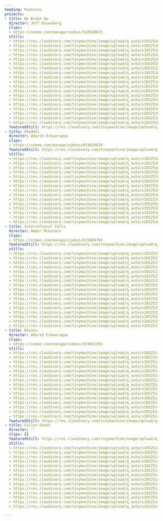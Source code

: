```yaml
---
heading: Features
projects:
- title: We Broke Up
  director: Jeff Rosenberg
  clips:
  - https://vimeo.com/manage/videos/528548672
  stills:
  - https://res.cloudinary.com/tinymachine/image/upload/q_auto/v1652516278/andrew-aiello/portfolio/we-broke-up-19_mn8ikn.jpg
  - https://res.cloudinary.com/tinymachine/image/upload/q_auto/v1652516276/andrew-aiello/portfolio/we-broke-up-18_o1z1pf.jpg
  - https://res.cloudinary.com/tinymachine/image/upload/q_auto/v1652516274/andrew-aiello/portfolio/we-broke-up-17_zk7uei.jpg
  - https://res.cloudinary.com/tinymachine/image/upload/q_auto/v1652516279/andrew-aiello/portfolio/we-broke-up-16_gpd0rm.jpg
  - https://res.cloudinary.com/tinymachine/image/upload/q_auto/v1652516278/andrew-aiello/portfolio/we-broke-up-15_jvyqcm.jpg
  - https://res.cloudinary.com/tinymachine/image/upload/q_auto/v1652516269/andrew-aiello/portfolio/we-broke-up-14_qtnkpa.jpg
  - https://res.cloudinary.com/tinymachine/image/upload/q_auto/v1652516276/andrew-aiello/portfolio/we-broke-up-13_zsbsrf.jpg
  - https://res.cloudinary.com/tinymachine/image/upload/q_auto/v1652516278/andrew-aiello/portfolio/we-broke-up-12_rtgkpy.jpg
  - https://res.cloudinary.com/tinymachine/image/upload/q_auto/v1652516278/andrew-aiello/portfolio/we-broke-up-11_ejdwn3.jpg
  - https://res.cloudinary.com/tinymachine/image/upload/q_auto/v1652516272/andrew-aiello/portfolio/we-broke-up-10_zjvued.jpg
  - https://res.cloudinary.com/tinymachine/image/upload/q_auto/v1652516269/andrew-aiello/portfolio/we-broke-up-09_ppn7nu.jpg
  - https://res.cloudinary.com/tinymachine/image/upload/q_auto/v1652516276/andrew-aiello/portfolio/we-broke-up-08_mofxvb.jpg
  - https://res.cloudinary.com/tinymachine/image/upload/q_auto/v1652516272/andrew-aiello/portfolio/we-broke-up-07_omgyz3.jpg
  - https://res.cloudinary.com/tinymachine/image/upload/q_auto/v1652516274/andrew-aiello/portfolio/we-broke-up-06_rkudxs.jpg
  - https://res.cloudinary.com/tinymachine/image/upload/q_auto/v1652516269/andrew-aiello/portfolio/we-broke-up-05_rprjgu.jpg
  - https://res.cloudinary.com/tinymachine/image/upload/q_auto/v1652516274/andrew-aiello/portfolio/we-broke-up-04_w70zhd.jpg
  - https://res.cloudinary.com/tinymachine/image/upload/q_auto/v1652516276/andrew-aiello/portfolio/we-broke-up-03_hedgzj.jpg
  - https://res.cloudinary.com/tinymachine/image/upload/q_auto/v1652516265/andrew-aiello/portfolio/we-broke-up-02_x2tms1.jpg
  - https://res.cloudinary.com/tinymachine/image/upload/q_auto/v1652516262/andrew-aiello/portfolio/we-broke-up-01_d4scf5.jpg
  featuredStill: https://res.cloudinary.com/tinymachine/image/upload/q_auto/v1652516278/andrew-aiello/portfolio/we-broke-up-19_mn8ikn.jpg
- title: Shuddhi
  director: Adarsh Eshwarappa
  clips:
  - https://vimeo.com/manage/videos/674010829
  featuredStill: https://res.cloudinary.com/tinymachine/image/upload/q_auto/v1652516014/andrew-aiello/portfolio/shuddhi-15_ktoxgh.jpg
  stills:
  - https://res.cloudinary.com/tinymachine/image/upload/q_auto/v1652516014/andrew-aiello/portfolio/shuddhi-15_ktoxgh.jpg
  - https://res.cloudinary.com/tinymachine/image/upload/q_auto/v1652516014/andrew-aiello/portfolio/shuddhi-14_yarqpa.jpg
  - https://res.cloudinary.com/tinymachine/image/upload/q_auto/v1652516015/andrew-aiello/portfolio/shuddhi-13_hfpjnm.jpg
  - https://res.cloudinary.com/tinymachine/image/upload/q_auto/v1652516014/andrew-aiello/portfolio/shuddhi-12_azb0ny.jpg
  - https://res.cloudinary.com/tinymachine/image/upload/q_auto/v1652516015/andrew-aiello/portfolio/shuddhi-11_zcdzd3.jpg
  - https://res.cloudinary.com/tinymachine/image/upload/q_auto/v1652516014/andrew-aiello/portfolio/shuddhi-10_bbgwqa.jpg
  - https://res.cloudinary.com/tinymachine/image/upload/q_auto/v1652516014/andrew-aiello/portfolio/shuddhi-09_hmymbx.jpg
  - https://res.cloudinary.com/tinymachine/image/upload/q_auto/v1652516014/andrew-aiello/portfolio/shuddhi-08_ft29il.jpg
  - https://res.cloudinary.com/tinymachine/image/upload/q_auto/v1652516014/andrew-aiello/portfolio/shuddhi-07_uw8kyy.jpg
  - https://res.cloudinary.com/tinymachine/image/upload/q_auto/v1652516014/andrew-aiello/portfolio/shuddhi-06_qtugrk.jpg
  - https://res.cloudinary.com/tinymachine/image/upload/q_auto/v1652516013/andrew-aiello/portfolio/shuddhi-05_vwlcxl.jpg
  - https://res.cloudinary.com/tinymachine/image/upload/q_auto/v1652516014/andrew-aiello/portfolio/shuddhi-04_kznohd.jpg
  - https://res.cloudinary.com/tinymachine/image/upload/q_auto/v1652516013/andrew-aiello/portfolio/shuddhi-03_wcogny.jpg
  - https://res.cloudinary.com/tinymachine/image/upload/q_auto/v1652516014/andrew-aiello/portfolio/shuddhi-02_eajqf5.jpg
  - https://res.cloudinary.com/tinymachine/image/upload/q_auto/v1652516014/andrew-aiello/portfolio/shuddhi-01_xb3odw.jpg
- title: International Falls
  director: Amber McGinnis
  clips:
  - https://vimeo.com/manage/videos/673804704
  featuredStill: https://res.cloudinary.com/tinymachine/image/upload/q_auto/v1652515876/andrew-aiello/portfolio/intl-falls-17_io3xeu.jpg
  stills:
  - https://res.cloudinary.com/tinymachine/image/upload/q_auto/v1652515876/andrew-aiello/portfolio/intl-falls-17_io3xeu.jpg
  - https://res.cloudinary.com/tinymachine/image/upload/q_auto/v1652515877/andrew-aiello/portfolio/intl-falls-16_cy5qzy.jpg
  - https://res.cloudinary.com/tinymachine/image/upload/q_auto/v1652515877/andrew-aiello/portfolio/intl-falls-15_okfgr4.jpg
  - https://res.cloudinary.com/tinymachine/image/upload/q_auto/v1652515877/andrew-aiello/portfolio/intl-falls-14_ws2w2r.jpg
  - https://res.cloudinary.com/tinymachine/image/upload/q_auto/v1652515877/andrew-aiello/portfolio/intl-falls-13_ut0lro.jpg
  - https://res.cloudinary.com/tinymachine/image/upload/q_auto/v1652515877/andrew-aiello/portfolio/intl-falls-12_nhttcq.jpg
  - https://res.cloudinary.com/tinymachine/image/upload/q_auto/v1652515874/andrew-aiello/portfolio/intl-falls-11_w7anet.jpg
  - https://res.cloudinary.com/tinymachine/image/upload/q_auto/v1652515874/andrew-aiello/portfolio/intl-falls-10_xxsqxm.jpg
  - https://res.cloudinary.com/tinymachine/image/upload/q_auto/v1652515874/andrew-aiello/portfolio/intl-falls-09_uipdqx.jpg
  - https://res.cloudinary.com/tinymachine/image/upload/q_auto/v1652515874/andrew-aiello/portfolio/intl-falls-08_wx5c6s.jpg
  - https://res.cloudinary.com/tinymachine/image/upload/q_auto/v1652515874/andrew-aiello/portfolio/intl-falls-07_temcw5.jpg
  - https://res.cloudinary.com/tinymachine/image/upload/q_auto/v1652515874/andrew-aiello/portfolio/intl-falls-06_ird8l3.jpg
  - https://res.cloudinary.com/tinymachine/image/upload/q_auto/v1652515874/andrew-aiello/portfolio/intl-falls-05_zt8t1v.jpg
  - https://res.cloudinary.com/tinymachine/image/upload/q_auto/v1652515874/andrew-aiello/portfolio/intl-falls-04_a0iq0w.jpg
  - https://res.cloudinary.com/tinymachine/image/upload/q_auto/v1652515866/andrew-aiello/portfolio/intl-falls-03_auoucp.jpg
  - https://res.cloudinary.com/tinymachine/image/upload/q_auto/v1652515866/andrew-aiello/portfolio/intl-falls-02_szll98.jpg
  - https://res.cloudinary.com/tinymachine/image/upload/q_auto/v1652515866/andrew-aiello/portfolio/intl-falls-01_wrttv6.jpg
- title: Bhinna
  director: Adarsh Eshwarappa
  clips:
  - https://vimeo.com/manage/videos/674011355
  stills:
  - https://res.cloudinary.com/tinymachine/image/upload/q_auto/v1652514412/andrew-aiello/portfolio/bhinna-1_imfvxn.jpg
  - https://res.cloudinary.com/tinymachine/image/upload/q_auto/v1652514482/andrew-aiello/portfolio/bhinna-15_njaw79.jpg
  - https://res.cloudinary.com/tinymachine/image/upload/q_auto/v1652514506/andrew-aiello/portfolio/bhinna-14_jqs7at.jpg
  - https://res.cloudinary.com/tinymachine/image/upload/q_auto/v1652514505/andrew-aiello/portfolio/bhinna-13_hmygxi.jpg
  - https://res.cloudinary.com/tinymachine/image/upload/q_auto/v1652514501/andrew-aiello/portfolio/bhinna-12_xawmic.jpg
  - https://res.cloudinary.com/tinymachine/image/upload/q_auto/v1652514474/andrew-aiello/portfolio/bhinna-11_xb4ydg.jpg
  - https://res.cloudinary.com/tinymachine/image/upload/q_auto/v1652514475/andrew-aiello/portfolio/bhinna-10_ymbkak.jpg
  - https://res.cloudinary.com/tinymachine/image/upload/q_auto/v1652514475/andrew-aiello/portfolio/bhinna-9_zs6qsn.jpg
  - https://res.cloudinary.com/tinymachine/image/upload/q_auto/v1652514476/andrew-aiello/portfolio/bhinna-8_euzjzw.jpg
  - https://res.cloudinary.com/tinymachine/image/upload/q_auto/v1652514476/andrew-aiello/portfolio/bhinna-7_oon9qc.jpg
  - https://res.cloudinary.com/tinymachine/image/upload/q_auto/v1652514501/andrew-aiello/portfolio/bhinna-6_euyslq.jpg
  - https://res.cloudinary.com/tinymachine/image/upload/q_auto/v1652514476/andrew-aiello/portfolio/bhinna-5_cwiy4i.jpg
  - https://res.cloudinary.com/tinymachine/image/upload/q_auto/v1652514505/andrew-aiello/portfolio/bhinna-4_bc0q4c.jpg
  - https://res.cloudinary.com/tinymachine/image/upload/q_auto/v1652514411/andrew-aiello/portfolio/bhinna-3_m5lyyf.jpg
  - https://res.cloudinary.com/tinymachine/image/upload/q_auto/v1652514407/andrew-aiello/portfolio/bhinna-2_p00hc3.jpg
  featuredStill: https://res.cloudinary.com/tinymachine/image/upload/q_auto/v1652514412/andrew-aiello/portfolio/bhinna-1_imfvxn.jpg
- title: Fallen Queen
  director: ''
  clips: []
  featuredStill: https://res.cloudinary.com/tinymachine/image/upload/q_auto/v1652514684/andrew-aiello/portfolio/fallen-queen-1_vp99s3.jpg
  stills:
  - https://res.cloudinary.com/tinymachine/image/upload/q_auto/v1652514684/andrew-aiello/portfolio/fallen-queen-1_vp99s3.jpg
  - https://res.cloudinary.com/tinymachine/image/upload/q_auto/v1652514680/andrew-aiello/portfolio/fallen-queen-14_itoojv.jpg
  - https://res.cloudinary.com/tinymachine/image/upload/q_auto/v1652514690/andrew-aiello/portfolio/fallen-queen-13_rtm8bx.jpg
  - https://res.cloudinary.com/tinymachine/image/upload/q_auto/v1652514683/andrew-aiello/portfolio/fallen-queen-12_wzivjb.jpg
  - https://res.cloudinary.com/tinymachine/image/upload/q_auto/v1652514688/andrew-aiello/portfolio/fallen-queen-11_pvy9jh.jpg
  - https://res.cloudinary.com/tinymachine/image/upload/q_auto/v1652514691/andrew-aiello/portfolio/fallen-queen-10_u0zmjp.jpg
  - https://res.cloudinary.com/tinymachine/image/upload/q_auto/v1652514682/andrew-aiello/portfolio/fallen-queen-9_fhsnuh.jpg
  - https://res.cloudinary.com/tinymachine/image/upload/q_auto/v1652514669/andrew-aiello/portfolio/fallen-queen-8_p4waxb.jpg
  - https://res.cloudinary.com/tinymachine/image/upload/q_auto/v1652514684/andrew-aiello/portfolio/fallen-queen-7_cczabq.jpg
  - https://res.cloudinary.com/tinymachine/image/upload/q_auto/v1652514683/andrew-aiello/portfolio/fallen-queen-6_vfqe9y.jpg
  - https://res.cloudinary.com/tinymachine/image/upload/q_auto/v1652514681/andrew-aiello/portfolio/fallen-queen-5_xeeeui.jpg
  - https://res.cloudinary.com/tinymachine/image/upload/q_auto/v1652514688/andrew-aiello/portfolio/fallen-queen-4_lb8wfx.jpg
  - https://res.cloudinary.com/tinymachine/image/upload/q_auto/v1652514675/andrew-aiello/portfolio/fallen-queen-3_xklopb.jpg
  - https://res.cloudinary.com/tinymachine/image/upload/q_auto/v1652514673/andrew-aiello/portfolio/fallen-queen-2_hpqayj.jpg

---
```

